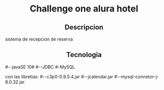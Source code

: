 <h1 align ="center">Challenge one alura hotel</h1>

<h2 align ="center">Descripcion</h2> 
sistema de recepcion de reserva

<h2 align ="center">Tecnologia</h2>
#--javaSE 10#
#--JDBC
#-MySQL

con las libretias:
#--c3p0-0.9.5.4.jar
#--jcalendar.jar
#--mysql-connetor-j-8.0.32.jar

